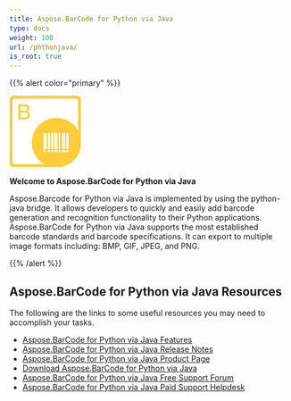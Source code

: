 ```yaml
---
title: Aspose.BarCode for Python via Java
type: docs
weight: 100
url: /phthonjava/
is_root: true
---
```


{{% alert color="primary" %}} 



![todo:image_alt_text](aspose_barcode-for-python-via-java-128.png)

**Welcome to Aspose.BarCode for Python via Java**

Aspose.Barcode for Python via Java is implemented by using the python-java bridge. It allows developers to quickly and easily add barcode generation and recognition functionality to their Python applications. Aspose.BarCode for Python via Java supports the most established barcode standards and barcode specifications. It can export to multiple image formats including: BMP, GIF, JPEG, and PNG.

{{% /alert %}} 


## **Aspose.BarCode for Python via Java Resources**
The following are the links to some useful resources you may need to accomplish your tasks.

- [Aspose.BarCode for Python via Java Features](/barcode/pythonjava/features/)
- [Aspose.BarCode for Python via Java Release Notes](/barcode/pythonjava/release-notes/)
- [Aspose.BarCode for Python via Java Product Page](https://products.aspose.com/barcode/python-java)
- [Download Aspose.BarCode for Python via Java](https://downloads.aspose.com/barcode/python)
- [Aspose.BarCode for Python via Java Free Support Forum](https://forum.aspose.com/c/barcode)
- [Aspose.BarCode for Python via Java Paid Support Helpdesk](https://helpdesk.aspose.com/)